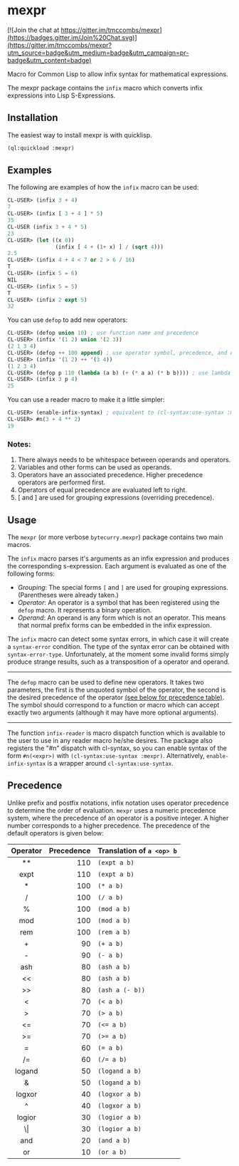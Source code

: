 mexpr
=====

[![Join the chat at https://gitter.im/tmccombs/mexpr](https://badges.gitter.im/Join%20Chat.svg)](https://gitter.im/tmccombs/mexpr?utm_source=badge&utm_medium=badge&utm_campaign=pr-badge&utm_content=badge)

Macro for Common Lisp to allow infix syntax for mathematical expressions.

The mexpr package contains the `infix` macro which converts infix expressions into Lisp S-Expressions.

Installation
------------
The easiest way to install mexpr is with quicklisp.

```lisp
(ql:quickload :mexpr)
```

Examples
--------

The following are examples of how the `infix` macro can be used:

```lisp
CL-USER> (infix 3 + 4)
7
CL-USER> (infix [ 3 + 4 ] * 5)
35
CL-USER (infix 3 + 4 * 5)
23
CL-USER> (let ((x 0))
	   		   (infix [ 4 + (1+ x) ] / (sqrt 4)))
2.5
CL-USER> (infix 4 + 4 < 7 or 2 > 6 / 16)
T
CL-USER> (infix 5 = 6)
NIL
CL-USER> (infix 5 = 5)
T
CL-USER> (infix 2 expt 5)
32
```

You can use `defop` to add new operators:

```lisp
CL-USER> (defop union 10) ; use function name and precedence
CL-USER> (infix '(1 2) union '(2 3))
(2 1 3 4)
CL-USER> (defop ++ 100 append) ; use operator symbol, precedence, and defition symbol
CL-USER> (infix '(1 2) ++ '(3 4))
(1 2 3 4)
CL-USER> (defop p 110 (lambda (a b) (+ (* a a) (* b b)))) ; use lambda for definition
CL-USER> (infix 3 p 4)
25
```

You can use a reader macro to make it a little simpler:

```lisp
CL-USER> (enable-infix-syntax) ; equivalent to (cl-syntax:use-syntax :mexpr)
CL-USER> #n(3 + 4 ** 2)
19
```

### Notes:
1. There always needs to be whitespace between operands and operators.
2. Variables and other forms can be used as operands.
3. Operators have an associated precedence. Higher precedence operators are performed first.
4. Operators of equal precedence are evaluated left to right.
5. [ and ] are used for grouping expressions (overriding precedence).

Usage
-----

The `mexpr` (or more verbose `bytecurry.mexpr`) package contains two main macros.

The `infix` macro parses it's arguments as an infix expression and produces the corresponding s-expression. Each argument
is evaluated as one of the following forms:

  - *Grouping*: The special forms `[` and `]` are used for grouping expressions. (Parentheses were already taken.)
  - *Operator*: An operator is a symbol that has been registered using the `defop` macro. It represents a binary operation.
  - *Operand*: An operand is any form which is not an operator. This means that normal prefix forms can be embedded in the infix expression.

The `infix` macro can detect some syntax errors, in which case it will create a `syntax-error` condition. The type of the
syntax error can be obtained with `syntax-error-type`. Unfortunately, at the moment some invalid forms simply produce strange results, such as a transposition of a operator and operand.

---------------------------------------------------------------------------------

The `defop` macro can be used to define new operators. It takes two parameters, the first is the unquoted symbol of the
operator, the second is the desired precedence of the operator [(see below for precedence table)](#precedence). The symbol
should correspond to a function or macro which can accept exactly two arguments (although it may have more optional arguments).

---------------------------------------------------------------------------------

The function `infix-reader` is macro dispatch function which is available to the user to use in
any reader macro he/she desires. The package also registers the "#n" dispatch with cl-syntax, so
you can enable syntax of the form `#n(<expr>)` with `(cl-syntax:use-syntax :mexpr)`. Alternatively,
`enable-infix-syntax` is a wrapper around `cl-syntax:use-syntax`.

Precedence
----------

Unlike prefix and postfix notations, infix notation uses operator precedence to determine the order of evaluation.
`mexpr` uses a numeric precedence system, where the precedence of an operator is a positive integer. A higher number
corresponds to a higher precedence. The precedence of the default operators is given below:

| Operator   | Precedence | Translation of `a <op> b`
|:----------:|-----------:|:--------------------------
| **         | 110        | `(expt a b)`
| expt       | 110        | `(expt a b)`
| *          | 100        | `(* a b)`
| /          | 100        | `(/ a b)`
| %          | 100        | `(mod a b)`
| mod        | 100        | `(mod a b)`
| rem        | 100        | `(rem a b)`
| +          | 90         | `(+ a b)`
| -          | 90         | `(- a b)`
| ash        | 80         | `(ash a b)`
| <<         | 80         | `(ash a b)`
| >>         | 80         | `(ash a (- b))`
| <          | 70         | `(< a b)`
| >          | 70         | `(> a b)`
| <=         | 70         | `(<= a b)`
| >=         | 70         | `(>= a b)`
| =          | 60         | `(= a b)`
| /=         | 60         | `(/= a b)`
| logand     | 50         | `(logand a b)`
| &          | 50         | `(logand a b)`
| logxor     | 40         | `(logxor a b)`
| ^          | 40         | `(logxor a b)`
| logior     | 30         | `(logior a b)`
| &#92;&#124;| 30         | `(logior a b)`
| and        | 20         | `(and a b)`
| or         | 10         | `(or a b)`
